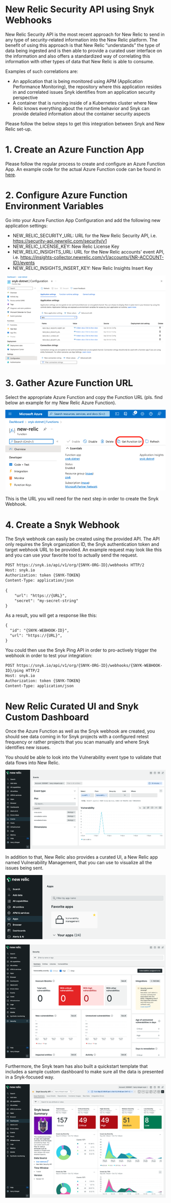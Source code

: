 # New Relic Security API using Snyk Webhooks

New Relic Security API is the most recent approach for New Relic to send in any type of security-related information into the New Relic platform. The benefit of using this approach is that New Relic “understands” the type of data being ingested and is then able to provide a curated user interface on the information and also offers a standardized way of correlating this information with other types of data that New Relic is able to consume.

Examples of such correlations are:
- An application that is being monitored using APM (Application Performance Monitoring), the repository where this application resides in and correlated issues Snyk identifies from an application security perspective
- A container that is running inside of a Kubernetes cluster where New Relic knows everything about the runtime behavior and Snyk can provide detailed information about the container security aspects

Please follow the below steps to get this integration between Snyk and New Relic set-up.

# 1. Create an Azure Function App

Please follow the regular process to create and configure an Azure Function App. An example code for the actual Azure Function code can be found in [here](./azure-function-newrelic.cs).

# 2. Configure Azure Function Environment Variables

Go into your Azure Function App Configuration and add the following new application settings:

- NEW_RELIC_SECURITY_URL: URL for the New Relic Security API, i.e. https://security-api.newrelic.com/security/v1
- NEW_RELIC_LICENSE_KEY: New Relic License Key
- NEW_RELIC_INSIGHTS_URL: URL for the New Relic accounts' event API, i.e. https://insights-collector.newrelic.com/v1/accounts/{NR-ACCOUNT-ID}/events
- NEW_RELIC_INSIGHTS_INSERT_KEY: New Relic Insights Insert Key

![](./azure-function-configuration.png)

# 3. Gather Azure Function URL

Select the appropriate Azure Function and copy the Function URL (pls. find below an example for my New Relic Azure Function).

![](./azure-function-url.png)

This is the URL you will need for the next step in order to create the Snyk Webhook.

# 4. Create a Snyk Webhook

The Snyk webhook can easily be created using the provided API. The API only requires the Snyk organization ID, the Snyk authentication token and target webhook URL to be provided. An example request may look like this and you can use your favorite tool to actually send the request.

```
POST https://snyk.io/api/v1/org/{SNYK-ORG-ID}/webhooks HTTP/2
Host: snyk.io
Authorization: token {SNYK-TOKEN}
Content-Type: application/json

{
    "url": "https://{URL}",
    "secret": "my-secret-string"
}
```

As a result, you will get a response like this:

```
{
  "id": "{SNYK-WEBHOOK-ID}",
  "url": "https://{URL}",
}
```

You could then use the Snyk Ping API in order to pro-actively trigger the webhook in order to test your integration:

```
POST https://snyk.io/api/v1/org/{SNYK-ORG-ID}/webhooks/{SNYK-WEBHOOK-ID}/ping HTTP/2
Host: snyk.io
Authorization: token {SNYK-TOKEN}
Content-Type: application/json
```

# New Relic Curated UI and Snyk Custom Dashboard

Once the Azure Function as well as the Snyk webhook are created, you should see data coming in for Snyk projects with a configured retest frequency or rather projects that you scan manually and where Snyk identifies new issues.

You should be able to look into the Vulnerability event type to validate that data flows into New Relic.

![](./new-relic-vulnerability-event.png)

In addition to that, New Relic also provides a curated UI, a New Relic app named Vulnerability Management, that you can use to visualize all the issues being sent.

![](./new-relic-vulnerability-management-app.png)

![](./new-relic-vulnerability-management-app-details.png)

Furthermore, the Snyk team has also built a quickstart template that includes a sample custom dashboard to make sure all the data is presented in a Snyk-focused way.

![](./new-relic-snyk-dashboard.png)